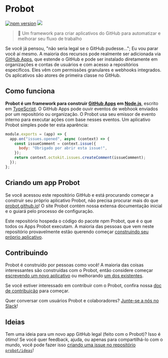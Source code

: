 # Probot

[![npm version](https://img.shields.io/npm/v/probot.svg)](https://www.npmjs.com/package/probot) [![](https://img.shields.io/twitter/follow/ProbotTheRobot.svg?style=social&logo=twitter&label=Follow)](https://twitter.com/ProbotTheRobot)

> 🤖 Um framework para criar aplicativos do GitHub para automatizar e melhorar seu fluxo de trabalho

Se você já pensou, "não seria legal se o GitHub pudesse..."; Eu vou parar você aí mesmo. A maioria dos recursos pode realmente ser adicionada via [GitHub Apps](https://developer.github.com/apps/), que estende o GitHub e pode ser instalado diretamente em organizações e contas de usuários e com acesso a repositórios específicos. Eles vêm com permissões granulares e webhooks integrados. Os aplicativos são atores de primeira classe no GitHub.

## Como funciona

**Probot é um framework para construir [GitHub Apps](http://developer.github.com/apps) em [Node.js](https://nodejs.org/)**, escrito em [TypeScript](https://www.typescriptlang.org/). O GitHub Apps pode ouvir eventos de webhook enviados por um repositório ou organização. O Probot usa seu emissor de evento interno para executar ações com base nesses eventos. Um aplicativo Probot simples pode ter esta aparência:

```js
module.exports = (app) => {
  app.on("issues.opened", async (context) => {
    const issueComment = context.issue({
      body: "Obrigado por abrir esta issue!",
    });
    return context.octokit.issues.createComment(issueComment);
  });
};
```

## Criando um app Probot

Se você acessou este repositório GitHub e está procurando começar a construir seu próprio aplicativo Probot, não precisa procurar mais do que [probot.github.io](https://probot.github.io/docs/)! O site Probot contém nossa extensa documentação inicial e o guiará pelo processo de configuração.

Este repositório hospeda o código do pacote npm Probot, que é o que todos os Apps Probot executam. A maioria das pessoas que vem neste repositório provavelmente estão querendo começar [construindo seu próprio aplicativo](https://probot.github.io/docs/).

## Contribuindo

Probot é construído por pessoas como você! A maioria das coisas interessantes são construídas com o Probot, então considere começar [escrevendo um novo aplicativo](https://probot.github.io/docs/) ou melhorando [um dos existentes](https://github.com/search?q=topic%3Aprobot-app&type=Repositories).

Se você estiver interessado em contribuir com o Probot, confira nossa [doc de contribuição](CONTRIBUTING.md) para começar.

Quer conversar com usuários Probot e colaboradores? [Junte-se a nós no Slack](https://probot-slackin.herokuapp.com/)!

## Ideias

Tem uma ideia para um novo app GitHub legal (feito com o Probot)? Isso é ótimo! Se você quer feedback, ajuda, ou apenas para compartilhá-lo com o mundo, você pode fazer isso [criando uma issue no repositório `probot/ideas`](https://github.com/probot/ideas/issues/new)!
